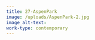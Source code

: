 ```yaml
---
title: 27-AspenPark
image: /uploads/AspenPark-2.jpg
image_alt-text:
work-type: contemporary
---
```

